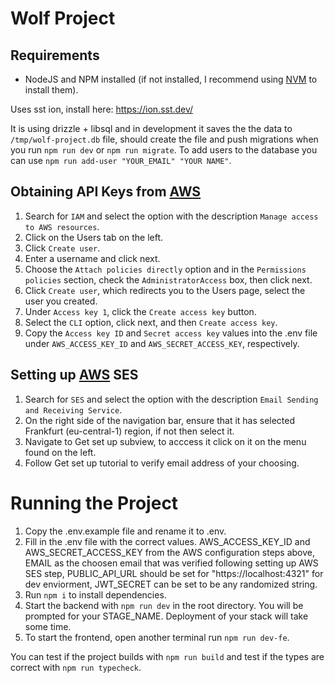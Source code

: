 # Wolf Project

## Requirements

- NodeJS and NPM installed (if not installed, I recommend using [NVM](https://github.com/nvm-sh/nvm?tab=readme-ov-file#installing-and-updating) to install them).

Uses sst ion, install here: https://ion.sst.dev/

It is using drizzle + libsql and in development it saves the the data to `/tmp/wolf-project.db` file, should create the file and push migrations when you run `npm run dev` or `npm run migrate`. To add users to the database you can use `npm run add-user "YOUR_EMAIL" "YOUR NAME"`.

## Obtaining API Keys from [AWS](https://console.aws.amazon.com)

1. Search for `IAM` and select the option with the description `Manage access to AWS resources`.
2. Click on the Users tab on the left.
3. Click `Create user`.
4. Enter a username and click next.
5. Choose the `Attach policies directly` option and in the `Permissions policies` section, check the `AdministratorAccess` box, then click next.
6. Click `Create user`, which redirects you to the Users page, select the user you created.
7. Under `Access key 1`, click the `Create access key` button.
8. Select the `CLI` option, click next, and then `Create access key`.
9. Copy the `Access key ID` and `Secret access key` values into the .env file under `AWS_ACCESS_KEY_ID` and `AWS_SECRET_ACCESS_KEY`, respectively.

## Setting up [AWS](https://console.aws.amazon.com) SES

1. Search for `SES` and select the option with the description `Email Sending and Receiving Service`.
2. On the right side of the navigation bar, ensure that it has selected Frankfurt (eu-central-1) region, if not then select it.
3. Navigate to Get set up subview, to acccess it click on it on the menu found on the left.
4. Follow Get set up tutorial to verify email address of your choosing.

# Running the Project

1. Copy the .env.example file and rename it to .env.
2. Fill in the .env file with the correct values. AWS_ACCESS_KEY_ID and AWS_SECRET_ACCESS_KEY from the AWS configuration steps above, EMAIL as the choosen email that was verified following setting up AWS SES step, PUBLIC_API_URL should be set for "https://localhost:4321" for dev enviorment, JWT_SECRET can be set to be any randomized string.
3. Run `npm i` to install dependencies.
4. Start the backend with `npm run dev` in the root directory. You will be prompted for your STAGE_NAME. Deployment of your stack will take some time.
5. To start the frontend, open another terminal run `npm run dev-fe`.

You can test if the project builds with `npm run build` and test if the types are correct with `npm run typecheck`.
